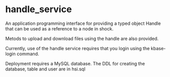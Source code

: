 handle_service
==========

An application programming interface for providing a typed object Handle that can be used as a reference to a node in shock.

Metods to upload and download files using the handle are also provided.

Currently, use of the handle service requires that you login using the kbase-login command.

Deployment requires a MySQL database. The DDL for creating the database, table and user are in hsi.sql
